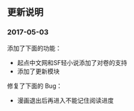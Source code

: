 ## 更新说明

### 2017-05-03

添加了下面的功能：

* 起点中文网和SF轻小说添加了对卷的支持
* 添加了更新模块

修复了下面的 Bug：

* 漫画退出后再进入不能记住阅读进度


